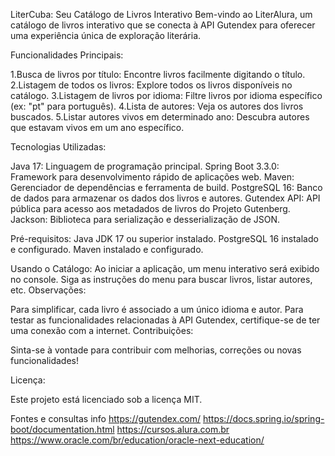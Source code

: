 
LiterCuba: Seu Catálogo de Livros Interativo
Bem-vindo ao LiterAlura, um catálogo de livros interativo que se conecta à API Gutendex para oferecer uma experiência única de exploração literária.

Funcionalidades Principais:

1.Busca de livros por título: Encontre livros facilmente digitando o título.
2.Listagem de todos os livros: Explore todos os livros disponíveis no catálogo.
3.Listagem de livros por idioma: Filtre livros por idioma específico (ex: "pt" para português).
4.Lista de autores: Veja os autores dos livros buscados.
5.Listar autores vivos em determinado ano: Descubra autores que estavam vivos em um ano específico.

Tecnologias Utilizadas:

Java 17: Linguagem de programação principal.
Spring Boot 3.3.0: Framework para desenvolvimento rápido de aplicações web.
Maven: Gerenciador de dependências e ferramenta de build.
PostgreSQL 16: Banco de dados para armazenar os dados dos livros e autores.
Gutendex API: API pública para acesso aos metadados de livros do Projeto Gutenberg.
Jackson: Biblioteca para serialização e desserialização de JSON.

Pré-requisitos:
Java JDK 17 ou superior instalado.
PostgreSQL 16 instalado e configurado.
Maven instalado e configurado.

Usando o Catálogo:
Ao iniciar a aplicação, um menu interativo será exibido no console.
Siga as instruções do menu para buscar livros, listar autores, etc.
Observações:

Para simplificar, cada livro é associado a um único idioma e autor.
Para testar as funcionalidades relacionadas à API Gutendex, certifique-se de ter uma conexão com a internet.
Contribuições:

Sinta-se à vontade para contribuir com melhorias, correções ou novas funcionalidades!

Licença:

Este projeto está licenciado sob a licença MIT.

Fontes e consultas
info
https://gutendex.com/
https://docs.spring.io/spring-boot/documentation.html
https://cursos.alura.com.br
https://www.oracle.com/br/education/oracle-next-education/
